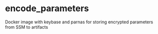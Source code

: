 # encode_parameters
Docker image with keybase and parnas for storing encrypted parameters from SSM to artifacts
